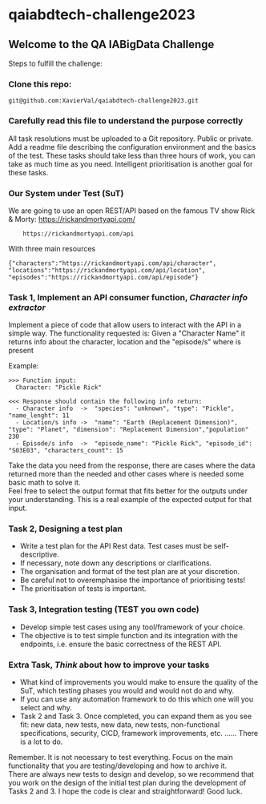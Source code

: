 # qaiabdtech-challenge2023


## Welcome to the QA IABigData Challenge

Steps to fulfill the challenge:

### Clone this repo:
  
    git@github.com:XavierVal/qaiabdtech-challenge2023.git


### Carefully read this file to understand the purpose correctly
    
All task resolutions must be uploaded to a Git repository. Public or private. 
Add a readme file describing the configuration environment and the basics of the test.
These tasks should take less than three hours of work, you can take as much time as you need.
Intelligent prioritisation is another goal for these tasks.


### Our System under Test (SuT)
We are going to use an open REST/API based on the famous TV show Rick & Morty: https://rickandmortyapi.com/ 
  
        https://rickandmortyapi.com/api

With three main resources 
    
    {"characters":"https://rickandmortyapi.com/api/character",
    "locations":"https://rickandmortyapi.com/api/location",
    "episodes":"https://rickandmortyapi.com/api/episode"}

### Task 1, Implement an API consumer function, *Character info extractor*
    
  Implement a piece of code that allow users to interact with the API in a simple way.
  The functionality requested is: 
    Given a "Character Name" it returns info about the character, location and the "episode/s" where is present   

Example: 

    >>> Function input: 
      Character: "Pickle Rick"

    <<< Response should contain the following info return:
      - Character info  ->  "species": "unknown", "type": "Pickle", "name_lenght": 11
      - Location/s info ->  "name": "Earth (Replacement Dimension)", "type": "Planet", "dimension": "Replacement Dimension","population" 230
      - Episode/s info  ->  "episode_name": "Pickle Rick", "episode_id": "S03E03", "characters_count": 15

Take the data you need from the response, there are cases where the data returned more than the needed and other cases where is needed some basic math to solve it.  
Feel free to select the output format that fits better for the outputs under your understanding. This is a real example of the expected output for that input. 

###  Task 2, Designing a test plan

*   Write a test plan for the API Rest data. Test cases must be self-descriptive.
*   If necessary, note down any descriptions or clarifications.
*   The organisation and format of the test plan are at your discretion. 
*   Be careful not to overemphasise the importance of prioritising tests!
*   The prioritisation of tests is important. 

###  Task 3, Integration testing (TEST you own code)

* Develop simple test cases using any tool/framework of your choice. 
* The objective is to test simple function and its integration with the endpoints, i.e. ensure the basic correctness of the REST API.

###  Extra Task, *Think* about how to improve your tasks

*   What kind of improvements you would make to ensure the quality of the SuT, which testing phases you would and would not do and why.
*   If you can use any automation framework to do this which one will you select and why.
*   Task 2 and Task 3. Once completed, you can expand them as you see fit: new data, new tests, new data, new tests, non-functional specifications, security, CICD, framework improvements, etc. ...... There is a lot to do.


Remember. It is not necessary to test everything. Focus on the main functionality that you are testing/developing and how to archive it.   
There are always new tests to design and develop, so we recommend that you work on the design of the initial test plan during the development of Tasks 2 and 3.
I hope the code is clear and straightforward! Good luck.
